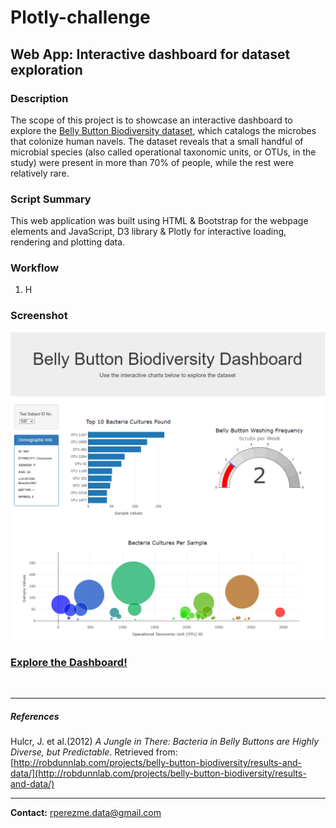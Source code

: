 # Plotly-challenge
## Web App: Interactive dashboard for dataset exploration

### Description
The scope of this project is to showcase an interactive dashboard to explore the [Belly Button Biodiversity dataset](data/samples.json), which catalogs the microbes that colonize human navels. The dataset reveals that a small handful of microbial species (also called operational taxonomic units, or OTUs, in the study) were present in more than 70% of people, while the rest were relatively rare.


### Script Summary
This web application was built using HTML & Bootstrap for the webpage elements and JavaScript, D3 library & Plotly for interactive loading, rendering and plotting data.

### Workflow

1. H


### Screenshot
![Dashboard_Screenshot](screenshots/dashboard-940.png)

### [Explore the Dashboard!](https://rperezme-data.github.io/H15_Plotly-challenge/)
<br>

--- 

##### References

Hulcr, J. et al.(2012) _A Jungle in There: Bacteria in Belly Buttons are Highly Diverse, but Predictable_. Retrieved from: [http://robdunnlab.com/projects/belly-button-biodiversity/results-and-data/](http://robdunnlab.com/projects/belly-button-biodiversity/results-and-data/)

--- 

**Contact:** [rperezme.data@gmail.com](mailto:rperezme.data@gmail.com)

